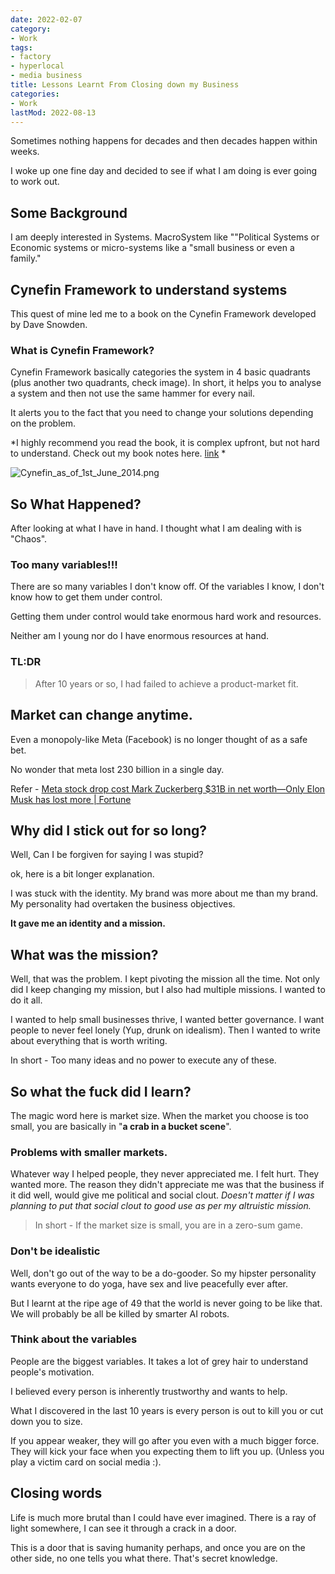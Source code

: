 ```yaml
---
date: 2022-02-07
category:
- Work
tags:
- factory
- hyperlocal
- media business
title: Lessons Learnt From Closing down my Business
categories:
- Work
lastMod: 2022-08-13
---
```

Sometimes nothing happens for decades and then decades happen within weeks.

I woke up one fine day and decided to see if what I am doing is ever going to work out.

## Some Background

I am deeply interested in Systems. MacroSystem like ""Political Systems or Economic systems or micro-systems like a "small business or even a family."

## Cynefin Framework to understand systems

This quest of mine led me to a book on the Cynefin Framework developed by Dave Snowden.

### What is Cynefin Framework?

Cynefin Framework basically categories the system in 4 basic quadrants (plus another two quadrants, check image). In short, it helps you to analyse a system and then not use the same hammer for every nail.

It alerts you to the fact that you need to change your solutions depending on the problem.

*I highly recommend you read the book, it is complex upfront, but not hard to understand. Check out my book notes here. [link](https://noisy-ton-866.notion.site/Cynefin-Weaving-Sense-Making-Into-the-Fabric-of-Our-World-144f1d31d51e4b8d8efc225d75d5c87d) *



![Cynefin_as_of_1st_June_2014.png](https://manojnayak.mataroa.blog/images/614b7341.png)

## So What Happened?

After looking at what I have in hand. I thought what I am dealing with is "Chaos".

### Too many variables!!!

There are so many variables I don't know off. Of the variables I know, I don't know how to get them under control.

Getting them under control would take enormous hard work and resources.

Neither am I young nor do I have enormous resources at hand.

### TL:DR

> After 10 years or so, I had failed to achieve a product-market fit.
## Market can change anytime.

Even a monopoly-like Meta (Facebook) is no longer thought of as a safe bet.

No wonder that meta lost 230 billion in a single day.

Refer - [Meta stock drop cost Mark Zuckerberg $31B in net worth—Only Elon Musk has lost more | Fortune](https://fortune.com/2022/02/04/meta-facebook-stock-drop-mark-zuckerberg-net-worth-elon-musk/)

## Why did I stick out for so long?

Well, Can I be forgiven for saying I was stupid?

ok, here is a bit longer explanation.

I was stuck with the identity. My brand was more about me than my brand. My personality had overtaken the business objectives.

**It gave me an identity and a mission.**

## What was the mission?

Well, that was the problem. I kept pivoting the mission all the time. Not only did I keep changing my mission, but I also had multiple missions. I wanted to do it all.

I wanted to help small businesses thrive, I wanted better governance. I want people to never feel lonely (Yup, drunk on idealism). Then I wanted to write about everything that is worth writing.

In short - Too many ideas and no power to execute any of these.

## So what the fuck did I learn?

The magic word here is market size. When the market you choose is too small, you are basically in "**a crab in a bucket scene**".

### Problems with smaller markets.

Whatever way I helped people, they never appreciated me. I felt hurt. They wanted more. The reason they didn't appreciate me was that the business if it did well, would give me political and social clout. *Doesn't matter if I was planning to put that social clout to good use as per my altruistic mission.*

> In short - If the market size is small, you are in a zero-sum game.
### Don't be idealistic

Well, don't go out of the way to be a do-gooder. So my hipster personality wants everyone to do yoga, have sex and live peacefully ever after.

But I learnt at the ripe age of 49 that the world is never going to be like that. We will probably be all be killed by smarter AI robots.

### Think about the variables

People are the biggest variables. It takes a lot of grey hair to understand people's motivation.

I believed every person is inherently trustworthy and wants to help.

What I discovered in the last 10 years is every person is out to kill you or cut down you to size.

If you appear weaker, they will go after you even with a much bigger force. They will kick your face when you expecting them to lift you up. (Unless you play a victim card on social media :).

## Closing words

Life is much more brutal than I could have ever imagined. There is a ray of light somewhere, I can see it through a crack in a door.

This is a door that is saving humanity perhaps, and once you are on the other side, no one tells you what there. That's secret knowledge.

